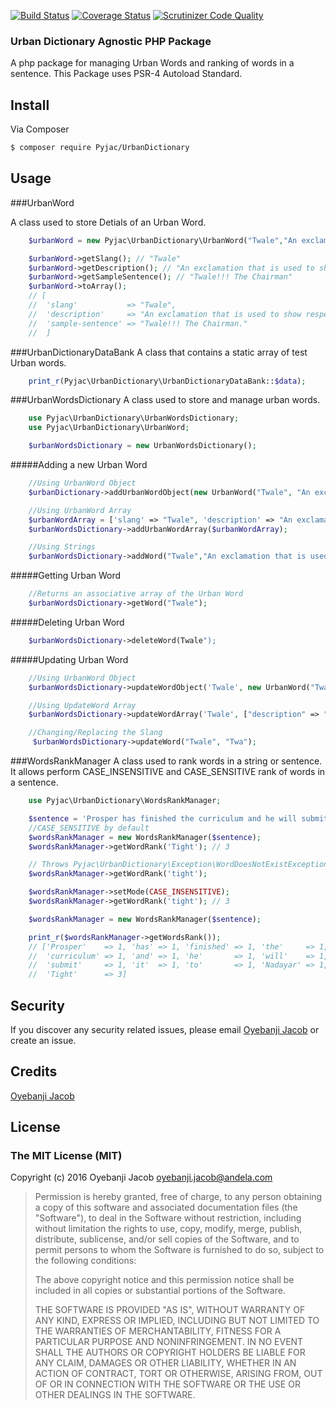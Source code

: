 [![Build Status](https://travis-ci.org/andela-joyebanji/UrbanDictionary.svg?branch=develop)](https://travis-ci.org/andela-joyebanji/UrbanDictionary) 
[![Coverage Status](https://coveralls.io/repos/github/andela-joyebanji/UrbanDictionary/badge.svg?branch=develop)](https://coveralls.io/github/andela-joyebanji/UrbanDictionary?branch=develop)
[![Scrutinizer Code Quality](https://scrutinizer-ci.com/g/andela-joyebanji/UrbanDictionary/badges/quality-score.png?b=develop)](https://scrutinizer-ci.com/g/andela-joyebanji/UrbanDictionary/?branch=develop)


###  Urban Dictionary Agnostic PHP Package

A php package for managing Urban Words and ranking of words in a sentence.
This Package uses PSR-4 Autoload Standard.

## Install

Via Composer

``` bash
$ composer require Pyjac/UrbanDictionary
```

## Usage

###UrbanWord

A class used to store Detials of an Urban Word.
```php
    $urbanWord = new Pyjac\UrbanDictionary\UrbanWord("Twale","An exclamation that is used to show respect to another person", "Twale!!! The Chairman");

	$urbanWord->getSlang(); // "Twale"
	$urbanWord->getDescription(); // "An exclamation that is used to show respect to another person"
	$urbanWord->getSampleSentence(); // "Twale!!! The Chairman"
	$urbanWord->toArray(); 
	// [
	//	'slang'           => "Twale",
	//	'description'     => "An exclamation that is used to show respect to another person.",
	//	'sample-sentence' => "Twale!!! The Chairman."
	//	]
```

###UrbanDictionaryDataBank
A class that contains a static array of test Urban words.
```php
	print_r(Pyjac\UrbanDictionary\UrbanDictionaryDataBank::$data);
```
###UrbanWordsDictionary
A class used to store and manage urban words.
```php
	use Pyjac\UrbanDictionary\UrbanWordsDictionary;
	use Pyjac\UrbanDictionary\UrbanWord;

	$urbanWordsDictionary = new UrbanWordsDictionary();
```

#####Adding a new Urban Word
```php
	//Using UrbanWord Object
    $urbanDictionary->addUrbanWordObject(new UrbanWord("Twale", "An exclamation that is used to show respect to another person", "Twale!!! The Chairman."));

    //Using UrbanWord Array
    $urbanWordArray = ['slang' => "Twale", 'description' => "An exclamation that is used to show respect to another person", 'sample‐sentence' => "Twale!!! The Chairman."];
    $urbanWordsDictionary->addUrbanWordArray($urbanWordArray);

    //Using Strings
    $urbanWordsDictionary->addWord("Twale","An exclamation that is used to show respect to another person","Twale!!! The Chairman.");

```
#####Getting Urban Word
```php
	//Returns an associative array of the Urban Word
	$urbanWordsDictionary->getWord("Twale");
```
#####Deleting Urban Word
```php
	$urbanWordsDictionary->deleteWord(Twale");
```

#####Updating Urban Word
```php
	//Using UrbanWord Object
	$urbanWordsDictionary->updateWordObject('Twale', new UrbanWord("Twale", "Used to show respect to another person", "Twale!!! Mr Chairman sir."));

	//Using UpdateWord Array
	$urbanWordsDictionary->updateWordArray('Twale', ["description" => "Used to show respect to another person", 'sample‐sentence' => "Twale!!! Mr Chairman sir."]);

	//Changing/Replacing the Slang
	 $urbanWordsDictionary->updateWord("Twale", "Twa");
```

###WordsRankManager
A class used to rank words in a string or sentence.
It allows perform CASE_INSENSITIVE and CASE_SENSITIVE rank of words in a sentence.

```php
	use Pyjac\UrbanDictionary\WordsRankManager;

	$sentence = 'Prosper has finished the curriculum and he will submit it to Nadayar. Tight Tight Tight';
	//CASE_SENSITIVE by default
    $wordsRankManager = new WordsRankManager($sentence);
    $wordsRankManager->getWordRank('Tight'); // 3

    // Throws Pyjac\UrbanDictionary\Exception\WordDoesNotExistException
    $wordsRankManager->getWordRank('tight');  

    $wordsRankManager->setMode(CASE_INSENSITIVE);
    $wordsRankManager->getWordRank('tight'); // 3

    $wordsRankManager = new WordsRankManager($sentence);

    print_r($wordsRankManager->getWordsRank());
    // ['Prosper'    => 1, 'has' => 1, 'finished' => 1, 'the'     => 1, 
    //  'curriculum' => 1, 'and' => 1, 'he'       => 1, 'will'    => 1, 
    //  'submit'     => 1, 'it'  => 1, 'to'       => 1, 'Nadayar' => 1, 
    //  'Tight'      => 3]

```

## Security

If you discover any security related issues, please email [Oyebanji Jacob](oyebanji.jacob@andela.com) or create an issue.

## Credits

[Oyebanji Jacob](https://github.com/andela-joyebanji)

## License

### The MIT License (MIT)

Copyright (c) 2016 Oyebanji Jacob <oyebanji.jacob@andela.com>

> Permission is hereby granted, free of charge, to any person obtaining a copy
> of this software and associated documentation files (the "Software"), to deal
> in the Software without restriction, including without limitation the rights
> to use, copy, modify, merge, publish, distribute, sublicense, and/or sell
> copies of the Software, and to permit persons to whom the Software is
> furnished to do so, subject to the following conditions:
>
> The above copyright notice and this permission notice shall be included in
> all copies or substantial portions of the Software.
>
> THE SOFTWARE IS PROVIDED "AS IS", WITHOUT WARRANTY OF ANY KIND, EXPRESS OR
> IMPLIED, INCLUDING BUT NOT LIMITED TO THE WARRANTIES OF MERCHANTABILITY,
> FITNESS FOR A PARTICULAR PURPOSE AND NONINFRINGEMENT. IN NO EVENT SHALL THE
> AUTHORS OR COPYRIGHT HOLDERS BE LIABLE FOR ANY CLAIM, DAMAGES OR OTHER
> LIABILITY, WHETHER IN AN ACTION OF CONTRACT, TORT OR OTHERWISE, ARISING FROM,
> OUT OF OR IN CONNECTION WITH THE SOFTWARE OR THE USE OR OTHER DEALINGS IN
> THE SOFTWARE.